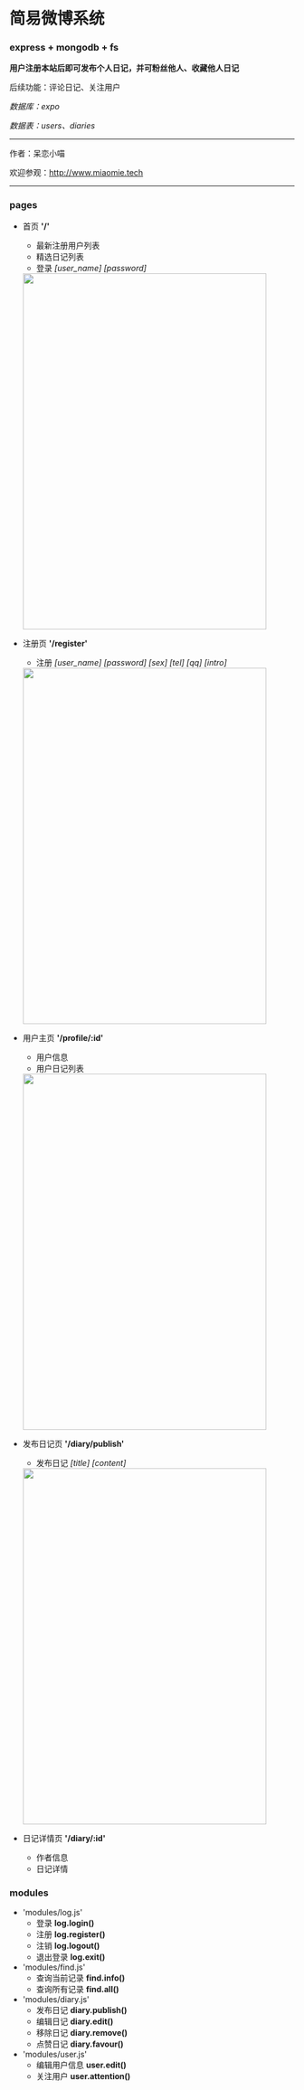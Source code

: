 # 简易微博系统 #
### express + mongodb + fs ###

__用户注册本站后即可发布个人日记，并可粉丝他人、收藏他人日记__

后续功能：评论日记、关注用户

_数据库：expo_

_数据表：users、diaries_

*****

作者：呆恋小喵

欢迎参观：<http://www.miaomie.tech>

*****

### pages ###
+ 首页 __'/'__
	+ 最新注册用户列表
	+ 精选日记列表
	+ 登录 _[user_name]_ _[password]_
	
	<img src="http://www.miaomie.tech/materials/index.png" width="430" height="630" />

+ 注册页 __'/register'__
	+ 注册 _[user_name]_ _[password]_ _[sex]_ _[tel]_ _[qq]_ _[intro]_
	
	<img src="http://www.miaomie.tech/materials/register.png" width="430" height="630" />
	
+ 用户主页 __'/profile/:id'__
	+ 用户信息
	+ 用户日记列表
	
	<img src="http://www.miaomie.tech/materials/profile.png" width="430" height="630" />
	
+ 发布日记页 __'/diary/publish'__
	+ 发布日记 _[title]_ _[content]_
	
	<img src="http://www.miaomie.tech/materials/publish.png" width="430" height="630" />
	
+ 日记详情页 __'/diary/:id'__
	+ 作者信息
	+ 日记详情

### modules ###
+ 'modules/log.js'	
	+ 登录 __log.login()__
	+ 注册 __log.register()__
	+ 注销 __log.logout()__
	+ 退出登录 __log.exit()__
+ 'modules/find.js'
	+ 查询当前记录 __find.info()__
	+ 查询所有记录 __find.all()__
+ 'modules/diary.js'
	+ 发布日记 __diary.publish()__
	+ 编辑日记 __diary.edit()__
	+ 移除日记 __diary.remove()__
	+ 点赞日记 __diary.favour()__
+ 'modules/user.js'
	+ 编辑用户信息 __user.edit()__
	+ 关注用户 __user.attention()__